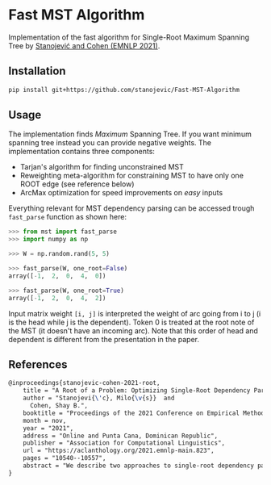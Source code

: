 # Fast MST Algorithm
Implementation of the fast algorithm for Single-Root Maximum Spanning Tree by [Stanojević and Cohen (EMNLP 2021)](https://aclanthology.org/2021.emnlp-main.823.pdf).

## Installation

```bash
pip install git+https://github.com/stanojevic/Fast-MST-Algorithm
```

## Usage
The implementation finds *Maximum* Spanning Tree. If you want minimum spanning tree instead you can provide negative weights. The implementation contains three components:
- Tarjan's algorithm for finding unconstrained MST
- Reweighting meta-algorithm for constraining MST to have only one ROOT edge (see reference below)
- ArcMax optimization for speed improvements on <em>easy</em> inputs

Everything relevant for MST dependency parsing can be accessed trough `fast_parse` function as shown here:

```python
>>> from mst import fast_parse
>>> import numpy as np

>>> W = np.random.rand(5, 5)

>>> fast_parse(W, one_root=False)
array([-1,  2,  0,  4,  0])

>>> fast_parse(W, one_root=True)
array([-1,  2,  0,  4,  2])
```

Input matrix weight `[i, j]` is interpreted the weight of arc going from i to j (i is the head while j is the dependent). Token 0 is treated at the root note of the MST (it doesn't have an incoming arc).
Note that this order of head and dependent is different from the presentation in the paper.

## References

```latex
@inproceedings{stanojevic-cohen-2021-root,
    title = "A Root of a Problem: Optimizing Single-Root Dependency Parsing",
    author = "Stanojevi{\'c}, Milo{\v{s}}  and
      Cohen, Shay B.",
    booktitle = "Proceedings of the 2021 Conference on Empirical Methods in Natural Language Processing",
    month = nov,
    year = "2021",
    address = "Online and Punta Cana, Dominican Republic",
    publisher = "Association for Computational Linguistics",
    url = "https://aclanthology.org/2021.emnlp-main.823",
    pages = "10540--10557",
    abstract = "We describe two approaches to single-root dependency parsing that yield significant speed ups in such parsing. One approach has been previously used in dependency parsers in practice, but remains undocumented in the parsing literature, and is considered a heuristic. We show that this approach actually finds the optimal dependency tree. The second approach relies on simple reweighting of the inference graph being input to the dependency parser and has an optimal running time. Here, we again show that this approach is fully correct and identifies the highest-scoring parse tree. Our experiments demonstrate a manyfold speed up compared to a previous graph-based state-of-the-art parser without any loss in accuracy or optimality.",
}
```
